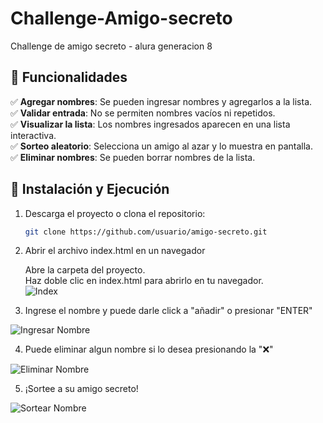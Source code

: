 # Challenge-Amigo-secreto

Challenge de amigo secreto - alura generacion 8 

## 📌 Funcionalidades
✅ **Agregar nombres**: Se pueden ingresar nombres y agregarlos a la lista.  
✅ **Validar entrada**: No se permiten nombres vacíos ni repetidos.  
✅ **Visualizar la lista**: Los nombres ingresados aparecen en una lista interactiva.  
✅ **Sorteo aleatorio**: Selecciona un amigo al azar y lo muestra en pantalla.  
✅ **Eliminar nombres**: Se pueden borrar nombres de la lista.  

## 🚀 Instalación y Ejecución
1. Descarga el proyecto o clona el repositorio:
   ```sh
   git clone https://github.com/usuario/amigo-secreto.git

2. Abrir el archivo index.html en un navegador  

    Abre la carpeta del proyecto.  
    Haz doble clic en index.html para abrirlo en tu navegador.  
![Index](assets/screenshots/index.png)  

3. Ingrese el nombre y puede darle click a "añadir" o presionar "ENTER"

![Ingresar Nombre](assets/screenshots/ingresarNombre.png)  

4. Puede eliminar algun nombre si lo desea presionando la "❌"

![Eliminar Nombre](assets/screenshots/eliminarNombre.png) 

5. ¡Sortee a su amigo secreto!

![Sortear Nombre](assets/screenshots/sorteaNombre.png) 